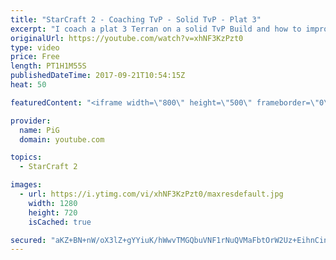 ```yaml
---
title: "StarCraft 2 - Coaching TvP - Solid TvP - Plat 3"
excerpt: "I coach a plat 3 Terran on a solid TvP Build and how to improve, here's the build link: http://lotv.spawningtool.com/build/42910/ -- Watch live at https://www.twitch.tv/x5_pig"
originalUrl: https://youtube.com/watch?v=xhNF3KzPzt0
type: video
price: Free
length: PT1H1M55S
publishedDateTime: 2017-09-21T10:54:15Z
heat: 50

featuredContent: "<iframe width=\"800\" height=\"500\" frameborder=\"0\" src=\"https://www.youtube.com/embed/xhNF3KzPzt0\" allow=\"accelerometer; autoplay; encrypted-media; gyroscope; picture-in-picture\" allowfullscreen></iframe>"

provider:
  name: PiG
  domain: youtube.com

topics:
  - StarCraft 2

images:
  - url: https://i.ytimg.com/vi/xhNF3KzPzt0/maxresdefault.jpg
    width: 1280
    height: 720
    isCached: true

secured: "aKZ+BN+nW/oX3lZ+gYYiuK/hWwvTMGQbuVNF1rNuQVMaFbtOrW2Uz+EihnCinI//7WGWXVMg5o5dwqVuir0cVi/bs808ciRSsT4EIhkJSzJeWrwPInGaLSRn3T6dmSfTRBOfoFoD9jLUBB4ycwzRf2IUogtYonuUwMZ5o8MbAuytYEcaL8zJ6GNmAsgxX/P7uTbPFfJDfpt6Q1iaTBOj+5VCtytwxuBguAlyIPK92MGCas/Z5pquI4UJEKwVDeFlzl+3ZuRAQIRAYqq9oYtbrmSTBkfcW285VDZkBwq5CDX3UAzKLUYuTrv5OcXMSEsmbgcSVp0RHf4JkZIhnsUNdhEdMlLdS0PDXIlW+Ky2dsYT3yABSu8rTS1ZU2HSG1AQlvhJC752/ZzhAl2t8eBsbrcb/9KWfH+dGK8NzasJYQo=;2OLuUJc//3v/uHK6ZbrvgA=="
---
```


